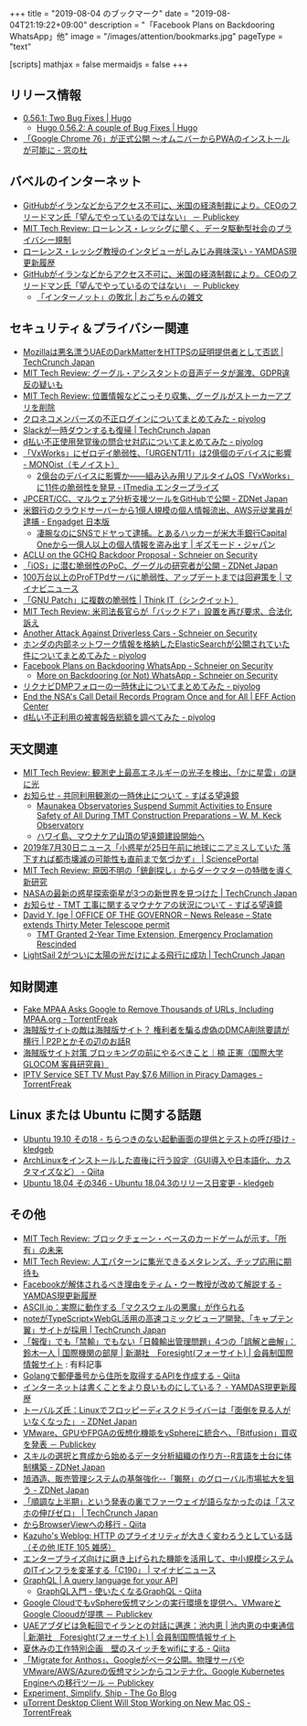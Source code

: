 +++
title = "2019-08-04 のブックマーク"
date =  "2019-08-04T21:19:22+09:00"
description = "「Facebook Plans on Backdooring WhatsApp」他"
image = "/images/attention/bookmarks.jpg"
pageType = "text"

[scripts]
  mathjax = false
  mermaidjs = false
+++

## リリース情報

- [0.56.1: Two Bug Fixes | Hugo](https://gohugo.io/news/0.56.1-relnotes/)
    - [Hugo 0.56.2: A couple of Bug Fixes | Hugo](https://gohugo.io/news/0.56.2-relnotes/)
- [「Google Chrome 76」が正式公開 ～オムニバーからPWAのインストールが可能に - 窓の杜](https://forest.watch.impress.co.jp/docs/news/1199187.html)

## バベルのインターネット

- [GitHubがイランなどからアクセス不可に、米国の経済制裁により。CEOのフリードマン氏「望んでやっているのではない」 － Publickey](https://www.publickey1.jp/blog/19/githubceo.html)
- [MIT Tech Review: ローレンス・レッシグに聞く、データ駆動型社会のプライバシー規制](https://www.technologyreview.jp/s/154785/interview-with-lessig-privacy-regulation-in-the-data-driven-society/)
- [ローレンス・レッシグ教授のインタビューがしみじみ興味深い - YAMDAS現更新履歴](https://yamdas.hatenablog.com/entry/20190730/lawrencelessig)
- [GitHubがイランなどからアクセス不可に、米国の経済制裁により。CEOのフリードマン氏「望んでやっているのではない」 － Publickey](https://www.publickey1.jp/blog/19/githubceo.html)
    - [「インターノット」の敗北 | おごちゃんの雑文](http://www.nurs.or.jp/~ogochan/essay/archives/5487)

## セキュリティ＆プライバシー関連

- [Mozillaは悪名漂うUAEのDarkMatterをHTTPSの証明提供者として否認  |  TechCrunch Japan](https://techcrunch.com/2019/07/09/darkmatter-firefox-certificates/)
- [MIT Tech Review: グーグル・アシスタントの音声データが漏洩、GDPR違反の疑いも](https://www.technologyreview.jp/nl/humans-might-be-listening-to-your-google-assistant-recordings/)
- [MIT Tech Review: 位置情報などこっそり収集、グーグルがストーカーアプリを削除](https://www.technologyreview.jp/nl/google-has-booted-seven-stalkerware-apps-off-its-play-store/)
- [クロネコメンバーズの不正ログインについてまとめてみた - piyolog](https://piyolog.hatenadiary.jp/entry/2019/07/27/041537)
- [Slackが一時ダウンするも復帰  |  TechCrunch Japan](https://techcrunch.com/2019/07/30/yes-slack-is-down-2/)
- [d払い不正使用発覚後の問合せ対応についてまとめてみた - piyolog](https://piyolog.hatenadiary.jp/entry/2019/07/30/065754)
- [「VxWorks」にゼロデイ脆弱性、「URGENT/11」は2億個のデバイスに影響 - MONOist（モノイスト）](https://monoist.atmarkit.co.jp/mn/articles/1907/30/news047.html)
    - [2億台のデバイスに影響か――組み込み用リアルタイムOS「VxWorks」に11件の脆弱性を発見 - ITmedia エンタープライズ](https://www.itmedia.co.jp/enterprise/articles/1907/30/news069.html)
- [JPCERT/CC、マルウェア分析支援ツールをGitHubで公開 - ZDNet Japan](https://japan.zdnet.com/article/35140620/)
- [米銀行のクラウドサーバーから1億人規模の個人情報流出、AWS元従業員が逮捕 - Engadget 日本版](https://japanese.engadget.com/2019/07/30/capital-one-1-aws/)
    - [凄腕なのにSNSでドヤって逮捕。とあるハッカーが米大手銀行Capital Oneから一億人以上の個人情報を盗み出す | ギズモード・ジャパン](https://www.gizmodo.jp/2019/07/a-hacker-stole-capital-one-data-on-106-million-customer.html)
- [ACLU on the GCHQ Backdoor Proposal - Schneier on Security](https://www.schneier.com/blog/archives/2019/07/aclu_on_the_gch.html)
- [「iOS」に潜む脆弱性のPoC、グーグルの研究者が公開 - ZDNet Japan](https://japan.zdnet.com/article/35140666/)
- [100万台以上のProFTPdサーバに脆弱性、アップデートまでは回避策を | マイナビニュース](https://news.mynavi.jp/article/20190731-867820/)
- [「GNU Patch」に複数の脆弱性 | Think IT（シンクイット）](https://thinkit.co.jp/news/bn/16514)
- [MIT Tech Review: 米司法長官らが「バックドア」設置を再び要求、合法化訴え](https://www.technologyreview.jp/nl/barrs-call-for-encryption-backdoors-has-reawakened-a-years-old-debate/)
- [Another Attack Against Driverless Cars - Schneier on Security](https://www.schneier.com/blog/archives/2019/07/another_attack_.html)
- [ホンダの内部ネットワーク情報を格納したElasticSearchが公開されていた件についてまとめてみた - piyolog](https://piyolog.hatenadiary.jp/entry/2019/08/01/070316)
- [Facebook Plans on Backdooring WhatsApp - Schneier on Security](https://www.schneier.com/blog/archives/2019/08/facebook_plans_.html)
    - [More on Backdooring (or Not) WhatsApp - Schneier on Security](https://www.schneier.com/blog/archives/2019/08/more_on_backdoo.html)
- [リクナビDMPフォローの一時休止についてまとめてみた - piyolog](https://piyolog.hatenadiary.jp/entry/2019/08/02/175641)
- [End the NSA's Call Detail Records Program Once and for All | EFF Action Center](https://act.eff.org/action/end-the-nsa-s-call-detail-records-program-once-and-for-all)
- [d払い不正利用の被害報告総額を調べてみた - piyolog](https://piyolog.hatenadiary.jp/entry/2019/08/04/011910)

## 天文関連

- [MIT Tech Review: 観測史上最高エネルギーの光子を検出、「かに星雲」の謎に光](https://www.technologyreview.jp/s/148840/the-crab-nebula-just-blasted-earth-with-the-highest-energy-photons-ever-recorded/)
- [お知らせ - 共同利用観測の一時休止について - すばる望遠鏡](https://subarutelescope.org/Announce/2019/07/16/j_index.html)
    - [Maunakea Observatories Suspend Summit Activities to Ensure Safety of All During TMT Construction Preparations – W. M. Keck Observatory](http://www.keckobservatory.org/mko-news/)
    - [ハワイ島、マウナケア山頂の望遠鏡建設開始へ](https://www.hawaii-arukikata.com/news/2019_0717_maunakea.html)
- [2019年7月30日ニュース「小惑星が25日午前に地球にニアミスしていた 落下すれば都市壊滅の可能性も直前まで気づかず」 | SciencePortal](https://scienceportal.jst.go.jp/news/newsflash_review/newsflash/2019/07/20190730_01.html)
- [MIT Tech Review: 原因不明の「銃創探し」からダークマターの特徴を導く新研究](https://www.technologyreview.jp/s/155344/what-a-lack-of-unexplained-gory-deaths-tells-us-about-dark-matter/)
- [NASAの最新の惑星探索衛星が3つの新世界を見つけた  |  TechCrunch Japan](https://techcrunch.com/2019/07/30/nasas-newest-planet-hunting-satellite-finds-three-new-worlds/)
- [お知らせ - TMT 工事に関するマウナケアの状況について - すばる望遠鏡](https://subarutelescope.org/Announce/2019/07/19/j_index.html)
- [David Y. Ige  |  OFFICE OF THE GOVERNOR – News Release – State extends Thirty Meter Telescope permit](https://governor.hawaii.gov/newsroom/latest-news/office-of-the-governor-news-release-state-extends-thirty-meter-telescope-permit/)
    - [TMT Granted 2-Year Time Extension, Emergency Proclamation Rescinded](https://www.bigislandvideonews.com/2019/07/30/tmt-granted-2-year-time-extension-emergency-proclamation-rescinded/)
- [LightSail 2がついに太陽の光だけによる飛行に成功  |  TechCrunch Japan](https://techcrunch.com/2019/07/31/crowdfunded-lightsail-2-spacecraft-succeeds-in-flying-on-sunlight-alone/)

## 知財関連

- [Fake MPAA Asks Google to Remove Thousands of URLs, Including MPAA.org - TorrentFreak](https://torrentfreak.com/fake-mpaa-asks-google-to-remove-thousands-of-urls-including-mpaa-org-190714/)
- [海賊版サイトの敵は海賊版サイト？ 権利者を騙る虚偽のDMCA削除要請が横行 | P2Pとかその辺のお話R](https://p2ptk.org/copyright/2642)
- [海賊版サイト対策 ブロッキングの前にやるべきこと｜楠 正憲（国際大学GLOCOM 客員研究員）](https://comemo.nikkei.com/n/n576ff142d5f9)
- [IPTV Service SET TV Must Pay $7.6 Million in Piracy Damages - TorrentFreak](https://torrentfreak.com/iptv-service-set-tv-must-pay-7-6-million-in-piracy-damages-190801/)

## Linux または Ubuntu に関する話題

- [Ubuntu 19.10 その18 - ちらつきのない起動画面の提供とテストの呼び掛け - kledgeb](https://kledgeb.blogspot.com/2019/07/ubuntu-1910-18.html)
- [ArchLinuxをインストールした直後に行う設定（GUI導入や日本語化、カスタマイズなど） - Qiita](https://qiita.com/Hayao0819/items/f23c6a6f1e103c5b6a83)
- [Ubuntu 18.04 その346 - Ubuntu 18.04.3のリリース日変更 - kledgeb](https://kledgeb.blogspot.com/2019/08/ubuntu-1804-346-ubuntu-18043.html)

## その他

- [MIT Tech Review: ブロックチェーン・ベースのカードゲームが示す、「所有」の未来](https://www.technologyreview.jp/s/152574/this-blockchain-based-card-game-shows-us-the-future-of-ownership/)
- [MIT Tech Review: 人工パターンに集光できるメタレンズ、チップ応用に期待も](https://www.technologyreview.jp/s/152196/why-metalenses-are-about-to-revolutionize-chip-making/)
- [Facebookが解体されるべき理由をティム・ウー教授が改めて解説する - YAMDAS現更新履歴](https://yamdas.hatenablog.com/entry/20190723/facebookbrokenup)
- [ASCII.jp：実際に動作する「マクスウェルの悪魔」が作られる](https://ascii.jp/elem/000/001/104/1104305/)
- [noteがTypeScript×WebGL活用の高速コミックビューア開発、「キャプテン翼」サイトが採用  |  TechCrunch Japan](https://jp.techcrunch.com/2019/07/28/note-comic-viewer/)
- [「報復」でも「禁輸」でもない「日韓輸出管理問題」4つの「誤解と曲解」：鈴木一人 | 国際機関の部屋 | 新潮社　Foresight(フォーサイト) | 会員制国際情報サイト](https://www.fsight.jp/articles/-/45673) : 有料記事
- [Golangで郵便番号から住所を取得するAPIを作成する - Qiita](https://qiita.com/komatzz/items/822acfb273ccb0db3f48)
- [インターネットは書くことをより良いものにしている？ - YAMDAS現更新履歴](https://yamdas.hatenablog.com/entry/20190730/becauseinternet)
- [トーバルズ氏：Linuxでフロッピーディスクドライバーは「面倒を見る人がいなくなった」 - ZDNet Japan](https://japan.zdnet.com/article/35140578/)
- [VMware、GPUやFPGAの仮想化機能をvSphereに統合へ、「Bitfusion」買収を発表 － Publickey](https://www.publickey1.jp/blog/19/vmwaregpufpgabitfusionvsphere.html)
- [スキルの選択と育成から始めるデータ分析組織の作り方--R言語を土台に体制構築 - ZDNet Japan](https://japan.zdnet.com/article/35140624/)
- [旭酒造、販売管理システムの基盤強化--「獺祭」のグローバル市場拡大を狙う - ZDNet Japan](https://japan.zdnet.com/article/35140614/)
- [「順調な上半期」という発表の裏でファーウェイが語らなかったのは「スマホの伸びゼロ」  |  TechCrunch Japan](https://techcrunch.com/2019/07/30/huawei-hides-quarterly-halt/)
- [<webview>からBrowserViewへの移行 - Qiita](https://qiita.com/nekobato/items/476cf1ce626626972f30)
- [Kazuho's Weblog: HTTP のプライオリティが大きく変わろうとしている話（その他 IETF 105 雑感）](http://blog.kazuhooku.com/2019/07/http-ietf-105.html)
- [エンタープライズ向けに磨き上げられた機能を活用して、中小規模システムのITインフラを変革する「C190」 | マイナビニュース](https://news.mynavi.jp/kikaku/20190723-860957/)
- [GraphQL | A query language for your API](https://graphql.org/)
    - [GraphQL入門 - 使いたくなるGraphQL - Qiita](https://qiita.com/bananaumai/items/3eb77a67102f53e8a1ad)
- [Google CloudでもvSphere仮想マシンの実行環境を提供へ、VMwareとGoogle Clooudが提携 － Publickey](https://www.publickey1.jp/blog/19/google_cloudvspherevmwaregoogle_clooud.html)
- [UAEアブダビは急転回でイランとの対話に邁進：池内恵 | 池内恵の中東通信 | 新潮社　Foresight(フォーサイト) | 会員制国際情報サイト](https://www.fsight.jp/articles/-/45687)
- [夏休みの工作特別企画　壁のスイッチをwifiにする - Qiita](https://qiita.com/hiratarich/items/37f09f06b3a75178f515)
- [「Migrate for Anthos」、Googleがベータ公開。物理サーバやVMware/AWS/Azureの仮想マシンからコンテナ化、Google Kubernetes Engineへの移行ツール － Publickey](https://www.publickey1.jp/blog/19/migrate_for_anthosgooglevmwareawsazuregoogle_kubernetes_engine.html)
- [Experiment, Simplify, Ship - The Go Blog](https://blog.golang.org/experiment)
- [uTorrent Desktop Client Will Stop Working on New Mac OS - TorrentFreak](https://torrentfreak.com/utorrent-desktop-client-will-stop-working-on-new-mac-os-190803/)
